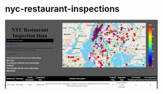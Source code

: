 # nyc-restaurant-inspections

[![Screenshot](https://raw.githubusercontent.com/lt47/nyc-restaurant-inspections/master/nyc-rest.PNG)]()
